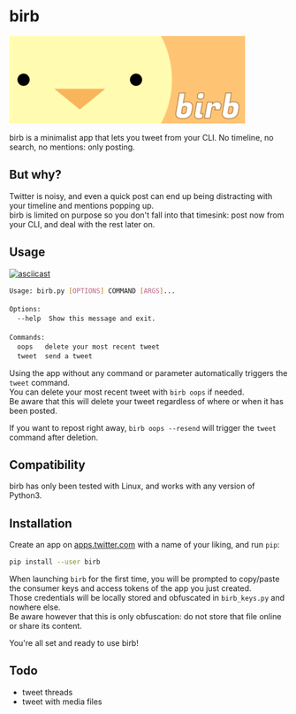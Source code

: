 # birb

![birb](images/birb.png)

birb is a minimalist app that lets you tweet from your CLI. No timeline, no search, no mentions: only posting.

## But why?

Twitter is noisy, and even a quick post can end up being distracting with your timeline and mentions popping up.\
birb is limited on purpose so you don't fall into that timesink: post now from your CLI, and deal with the rest later on.

## Usage

[![asciicast](https://asciinema.org/a/177047.png)](https://asciinema.org/a/177047)

```sh
Usage: birb.py [OPTIONS] COMMAND [ARGS]...

Options:
  --help  Show this message and exit.

Commands:
  oops   delete your most recent tweet
  tweet  send a tweet
```

Using the app without any command or parameter automatically triggers the `tweet` command.\
You can delete your most recent tweet with `birb oops` if needed.\
Be aware that this will delete your tweet regardless of where or when it has been posted.

If you want to repost right away, `birb oops --resend` will trigger the `tweet` command after deletion.

## Compatibility

birb has only been tested with Linux, and works with any version of Python3.

## Installation

Create an app on [apps.twitter.com](https://apps.twitter.com) with a name of your liking, and run `pip`:

```sh
pip install --user birb
```

When launching `birb` for the first time, you will be prompted to copy/paste the consumer keys and access tokens of the app you just created.\
Those credentials will be locally stored and obfuscated in `birb_keys.py` and nowhere else.\
Be aware however that this is only obfuscation: do not store that file online or share its content.

You're all set and ready to use birb!

## Todo

* tweet threads
* tweet with media files
